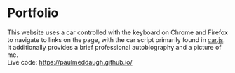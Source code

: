# Portfolio
This website uses a car controlled with the keyboard on Chrome and Firefox to navigate to links on the page, with the car script primarily found in [car.js](./scripts/car.js). It additionally provides a brief professional autobiography and a picture of me.
</br>
Live code: https://paulmeddaugh.github.io/